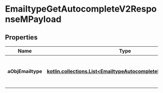 
# EmailtypeGetAutocompleteV2ResponseMPayload

## Properties
Name | Type | Description | Notes
------------ | ------------- | ------------- | -------------
**aObjEmailtype** | [**kotlin.collections.List&lt;EmailtypeAutocompleteElementResponse&gt;**](EmailtypeAutocompleteElementResponse.md) | An array of Emailtype autocomplete element response. | 



